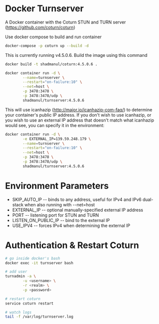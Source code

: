 Docker Turnserver
=

A Docker container with the Coturn STUN and TURN server (https://github.com/coturn/coturn)

Use docker compose to build and run container
```bash
docker-compose -p coturn up --build -d
``` 

This is currently running v4.5.0.6.
Build the image using this command
```bash
docker build -t shadmanul/coturn:4.5.0.6 .
```

```bash
docker container run -d \
        --name=turnserver \
        --restart="on-failure:10" \
        --net=host \
        -p 3478:3478 \
        -p 3478:3478/udp \
        shadmanul/turnserver:4.5.0.6
```

This will use icanhazip (http://major.io/icanhazip-com-faq/) to determine your container's public IP address. If you don't wish to use icanhazip, or you wish to use an external IP address that doesn't match what icanhazip would see, you can specify it in the environment:

```bash
docker container run -d \
        -e EXTERNAL_IP=139.59.248.179 \
        --name=turnserver \
        --restart="on-failure:10" \
        --net=host \
        -p 3478:3478 \
        -p 3478:3478/udp \
        shadmanul/turnserver:4.5.0.6
```

Environment Parameters
=
* SKIP_AUTO_IP -- binds to any address, useful for IPv4 and IPv6 dual-stack when also running with --net=host
* EXTERNAL_IP -- optional manually-specified external IP address
* PORT -- listening port for STUN and TURN
* LISTEN_ON_PUBLIC_IP -- bind to the external IP
* USE_IPV4 -- forces IPv4 when determining the external IP

Authentication & Restart Coturn
=
```bash
# go inside docker's bash
docker exec -it turnserver bash

# add user
turnadmin -a \
        -u <username> \
        -r <realm> \
        -p <password>

# restart coturn
service coturn restart

# watch logs
tail -f /var/log/turnserver.log
```
